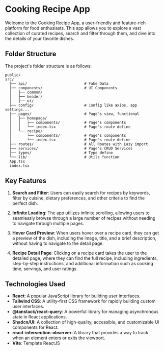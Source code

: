# Cooking Recipe App

Welcome to the Cooking Recipe App, a user-friendly and feature-rich platform for food enthusiasts. This app allows you to explore a vast collection of curated recipes, search and filter through them, and dive into the details of your favorite dishes.

## Folder Structure

The project's folder structure is as follows:

```
public/
src/
  ├── api/                          # Fake Data
  ├── components/                   # UI Components
  │   ├── common/                   
  │   ├── header/
  │   ├── ui/
  ├── config/                       # Config like axios, app settings...
  ├── pages/                        # Page's view, functional
  │   ├── homepage/
  │   │   ├── components/           # Page's components
  │   │   └── index.tsx             # Page's route define
  │   └── recipe/
  │       └── components/           # Page's components
  │       └── index.tsx             # Page's route define
  ├── routes/                       # All Routes with Lazy import
  ├── services/                     # Page's CRUD Services
  ├── types/                        # Type define
  └── lib/                          # Utils function
  App.tsx
  index.tsx
```

## Key Features

1. **Search and Filter**: Users can easily search for recipes by keywords, filter by cuisine, dietary preferences, and other criteria to find the perfect dish.

2. **Infinite Loading**: The app utilizes infinite scrolling, allowing users to seamlessly browse through a large number of recipes without needing to navigate through multiple pages.

3. **Hover Card Preview**: When users hover over a recipe card, they can get a preview of the dish, including the image, title, and a brief description, without having to navigate to the detail page.

4. **Recipe Detail Page**: Clicking on a recipe card takes the user to the detailed page, where they can find the full recipe, including ingredients, step-by-step instructions, and additional information such as cooking time, servings, and user ratings.

## Technologies Used

- **React**: A popular JavaScript library for building user interfaces.
- **Tailwind CSS**: A utility-first CSS framework for rapidly building custom user interfaces.
- **@tanstack/react-query**: A powerful library for managing asynchronous state in React applications.
- **Shadcn/UI**: A collection of high-quality, accessible, and customizable UI components for React.
- **react-intersection-observer**: A library that provides a way to track when an element enters or exits the viewport.
- **Vite**: Template ReactJS
